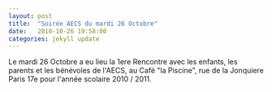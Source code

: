 ```yaml
---
layout: post
title:  "Soirée AECS du mardi 26 Octobre"
date:   2010-10-26 19:58:00
categories: jekyll update
---
```


Le mardi 26 Octobre a eu lieu la 1ere Rencontre avec les enfants, les parents et les bénévoles de l'AECS, au Café "la Piscine", rue de la Jonquiere Paris 17e pour l'année scolaire 2010 / 2011.
